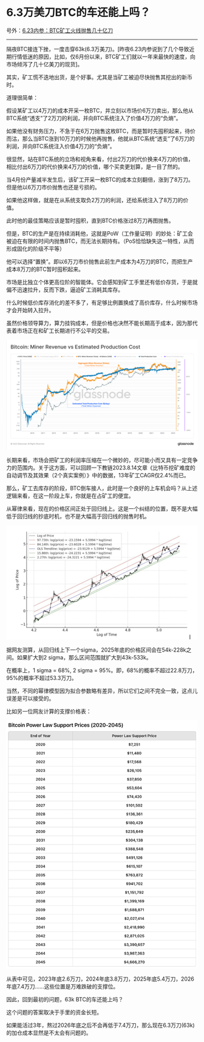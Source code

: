 # 6.3万美刀BTC的车还能上吗？

号外：[6.23内参：BTC矿工火线抛售几十亿刀](http://rd.liujiaolian.com/i/20240623)

* * *

隔夜BTC接连下挫，一度击穿63k(6.3万美刀)。[昨夜6.23内参说到了几个导致近期行情低迷的原因，比如，仅6月份以来，BTC矿工们就以一年来最快的速度，向市场倾泻了几十亿美刀的现货]。

其实，矿工慌不迭地出货，是个好事。尤其是当矿工被迫尽快抛售其挖出的新币时。

道理很简单：

假设某矿工以4万刀的成本开采一枚BTC，并立刻以市场价6万刀卖出，那么他从BTC系统“透支”了2万刀的利润，并向BTC系统注入了价值4万刀的“负熵”。

如果他没有财务压力，不急于在6万刀抛售这枚BTC，而是暂时先囤积起来，待价而沽，那么当BTC涨到10万刀的时候他再抛售，他就从BTC系统“透支”了6万刀的利润，并向BTC系统注入价值4万刀的“负熵”。

很显然，站在BTC系统的立场和视角来看，付出2万刀的代价换来4万刀的价值，相比付出6万刀的代价换来4万刀的价值，哪个买卖更划算，是一目了然的。

当4月份产量减半发生后，该矿工开采一枚BTC的成本立刻翻倍，涨到了8万刀。但是他以6万刀市价抛售也还是亏损的。

如果他这样做，就是在从系统支取负2万刀的利润，还给系统注入了8万刀的价值。

此时他的最佳策略应该是暂时囤积，直到BTC价格涨过8万刀再图抛售。

但是，BTC的生产是在持续消耗他，这就是PoW（工作量证明）的妙处：矿工会被迫在有限的时间内抛售BTC，而无法长期持有。（PoS恰恰缺失这一特性，从而形成固化的阶级不平等）

他可以选择“置换”。即以6万刀市价抛售此前生产成本为4万刀的BTC，而把生产成本8万刀的BTC暂时囤积起来。

市场是比独立个体更高位阶的智能体。它会感知到矿工手里还有低价存货，于是就偏不迅速拉升，反而下跌，逼迫矿工消耗其库存。

什么时候低价库存消化的差不多了，有足够比例置换成了高价库存，什么时候市场才会开始转入拉升。

虽然价格领导算力，算力挂钩成本，但是价格也决然不能长期高于成本，因为那代表着市场正在和矿工长期进行不公平的交易。

![](2024-06-24-A01.png)

长期来看，市场会把矿工的利润率压缩在一个微妙的，尽可能小而又具有一定竞争力的范围内。关于这方面，可以回顾一下教链2023.8.14文章《比特币挖矿难度的自动调节及其效果（2个真实案例）》中的数据，13年矿工CAGR仅2.4%而已。

那么，矿工去库存的阶段，BTC倒车接人，此时是一个良好的上车机会吗？从上述逻辑来看，在这一阶段上车，你就是在占矿工的便宜。

从幂律来看，现在的价格区间正处于回归线上。这是一个纠结的位置，既不是大幅低于回归线的抄底时机，也不是大幅高于回归线的抛售时机。

![](2024-06-24-A02.jpeg)

据网友测算，从回归线上下一个sigma，2025年底的价格区间会在54k-228k之间。如果扩大到2 sigma，那么区间范围就扩大到43k-533k。

在概率上，1 sigma = 68%, 2 sigma = 95%。即，68%的概率不超过22.8万刀，95%的概率不超过53.3万刀。

当然，不同的幂律模型因为拟合参数略有差异，所以它们之间不完全一致，这点儿误差是可以接受的。

比如另一位网友计算的支撑价格表：

![](2024-06-24-A03.png)

从表中可见，2023年底2.6万刀，2024年底3.8万刀，2025年底5.4万刀，2026年底7.4万刀……这些位置是万难跌破的支撑位。

因此，回到最初的问题，63k BTC的车还能上吗？

这个问题的答案取决于手里的资金长短。

如果能活过3年，熬过2026年底之后不会再低于7.4万刀，那么现在6.3万刀(63k)的加仓成本显然是不太会有问题的。

